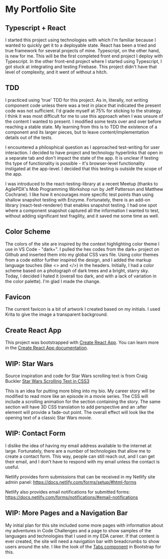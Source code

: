 # My Portfolio Site

## Typescript + React

I started this project using technologies with which I'm familiar because I wanted to quickly get it to a deployable state. React has been a tried and true framework for several projects of mine. Typescript, on the other hand, is new for me. This will be the first completed front end project I deploy with Typescript. In the other front-end project where I started using Typescript, I got stuck at integrating and testing Firebase. This project didn't have that level of complexity, and it went of without a hitch.

## TDD

I practiced using 'true' TDD for this project. As in, literally, not writing component code unless there was a test in place that indicated the present code was not sufficient. I'd grade myself at 75% for sticking to the strategy. I think it was most difficult for me to use this approach when I was unsure of the content I wanted to present. I modified some tests over and over before reaching a stable state. My learning from this is to TDD the existence of a component and its larger pieces, but to leave content/implementation details out of the tests. 

I encountered a philosphical question as I approached test-writing for user interaction. I decided to have project and technology hyperlinks that open in a separate tab and don't impact the state of the app. It is unclear if testing ths type of functionality is possible - it's browser-level functionality instigated at the app-level. I decided that this testing is outside the scope of the app.

I was introduced to the react-testing-library at a recent Meetup (thanks to AgilePDX's Mob Programming Workshop run by Jeff Patterson and Matthew Cochrane). I like how it encourages more specific test points than using shallow snapshot testing with Enzyme. Fortunately, there is an add-on library (react-test-renderer) that enables snapshot testing. I had one spot where a component snapshot captured all the information I wanted to test, without adding significant test fragility, and it saved me some time as well.

## Color Scheme

The colors of the site are inspired by the context highlighting color theme I use in VS Code - "dark+". I pulled the hex codes from the dark+ project on Github and inserted them into my global CSS vars file. Using color themes from a code editor further inspired the design, and I added the markup language touches (like <> and </>) in the headers.
Initially, I had a color scheme based on a photograph of dark trees and a bright, starry sky. Today, I decided I hated it (overall too dark, and with a lack of variation in the color palette). I'm glad I made the change.

## Favicon

The current favicon is a bit of artwork I created based on my initials. I used Krita to give the image a transparent background.

## Create React App

This project was bootstrapped with [Create React App](https://github.com/facebook/create-react-app). You can learn more in the [Create React App documentation](https://facebook.github.io/create-react-app/docs/getting-started).

## WIP: Star Wars

Source inspiration and code for Star Wars scrolling text is from Craig Buckler [Star Wars Scrolling Text in CSS3](http://www.sitepoint.com/css3-starwars-scrolling-text/)

This is an idea for putting more bling into my bio. My career story will be modified to read more like an episode in a movie series. The CSS will include a scrolling animation for the section containing the story. The same section will have 3D CSS translation to add perspective and an :after element will provide a fade-out point. The overall effect will look like the opening text of a classic Star Wars movie. 

## WIP: Contact Form

I dislike the idea of having my email address available to the internet at large. Fortunately, there are a number of technologies that allow me to create a contact form. This way, people can still reach out, and I can get their email, and I don't have to respond with my email unless the contact is useful.

Netlify provides form submissions that can be received in my Netlify site admin panel: https://docs.netlify.com/forms/setup/#html-forms

Netlify also provides email notifications for submitted forms: https://docs.netlify.com/forms/notifications/#email-notifications

## WIP: More Pages and a Navigation Bar

My initial plan for this site included some more pages with information about my adventures in Code Challenges and a page to show samples of the languages and technologies that I used in my EDA career. If that content is ever created, the site will need a navigation bar with breadcrumbs to show users around the site. I like the look of the [Tabs component](https://react-bootstrap.github.io/components/tabs/) in Bootstrap for this.
